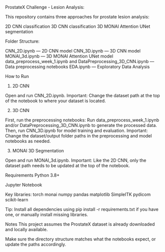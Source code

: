 ProstateX Challenge - Lesion Analysis:

This repository contains three approaches for prostate lesion analysis:

2D CNN classification
3D CNN classification
3D MONAI Attention UNet segmentation

Folder Structure:

CNN_2D.ipynb — 2D CNN model
CNN_3D.ipynb — 3D CNN model
MONAI_3d.ipynb — 3D MONAI Attention UNet model
data_preprocess_week_1.ipynb and DataPreprocessing_3D_CNN.ipynb — Data preprocessing notebooks
EDA.ipynb — Exploratory Data Analysis

How to Run

1. 2D CNN
   
Open and run CNN_2D.ipynb.
Important: Change the dataset path at the top of the notebook to where your dataset is located.

2. 3D CNN
   
First, run the preprocessing notebooks:
Run data_preprocess_week_1.ipynb and/or DataPreprocessing_3D_CNN.ipynb to generate the processed data.
Then, run CNN_3D.ipynb for model training and evaluation.
Important: Change the dataset/output folder paths in the preprocessing and model notebooks as needed.

3. MONAI 3D Segmentation
   
Open and run MONAI_3d.ipynb.
Important: Like the 2D CNN, only the dataset path needs to be updated at the top of the notebook.

Requirements
Python 3.8+

Jupyter Notebook

Key libraries:
torch
monai
numpy
pandas
matplotlib
SimpleITK
pydicom
scikit-learn

Tip: Install all dependencies using pip install -r requirements.txt if you have one, or manually install missing libraries.

Notes
This project assumes the ProstateX dataset is already downloaded and locally available.

Make sure the directory structure matches what the notebooks expect, or update the paths accordingly.
